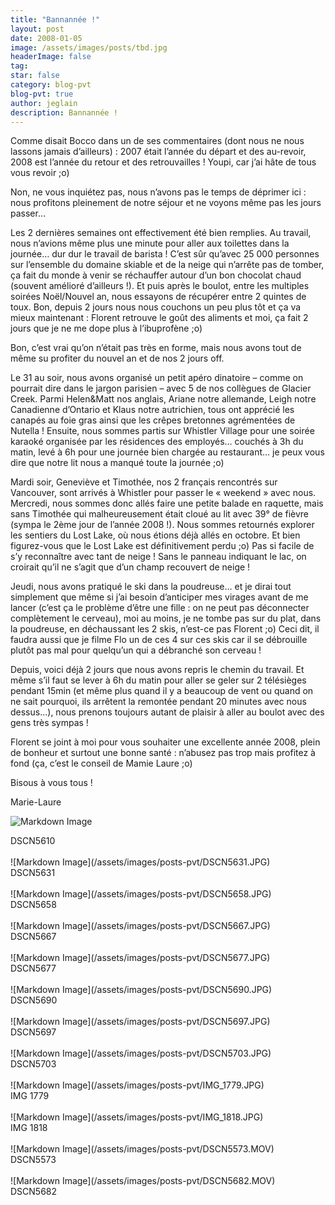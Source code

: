 ```yaml
---
title: "Bannannée !"
layout: post
date: 2008-01-05
image: /assets/images/posts/tbd.jpg
headerImage: false
tag:
star: false
category: blog-pvt
blog-pvt: true
author: jeglain
description: Bannannée !
---
```

Comme disait Bocco dans un de ses commentaires (dont nous ne nous
lassons jamais d’ailleurs) : 2007 était l’année du départ et des
au-revoir, 2008 est l’année du retour et des retrouvailles ! Youpi,
car j’ai hâte de tous vous revoir ;o)

Non, ne vous inquiétez pas, nous n’avons pas le temps de déprimer
ici : nous profitons pleinement de notre séjour et ne voyons même pas
les jours passer…

Les 2 dernières semaines ont effectivement été bien remplies. Au
travail, nous n’avions même plus une minute pour aller aux toilettes
dans la journée… dur dur le travail de barista ! C’est sûr
qu’avec 25 000 personnes sur l’ensemble du domaine skiable et de la
neige qui n’arrête pas de tomber, ça fait du monde à venir se
réchauffer autour d’un bon chocolat chaud (souvent amélioré
d’ailleurs !). Et puis après le boulot, entre les multiples soirées
Noël/Nouvel an, nous essayons de récupérer entre 2 quintes de toux.
Bon, depuis 2 jours nous nous couchons un peu plus tôt et ça va mieux
maintenant : Florent retrouve le goût des aliments et moi, ça fait 2
jours que je ne me dope plus à l’ibuprofène ;o)

Bon, c’est vrai qu’on n’était pas très en forme, mais nous avons
tout de même su profiter du nouvel an et de nos 2 jours off.

Le 31 au soir, nous avons organisé un petit apéro dinatoire – comme
on pourrait dire dans le jargon parisien – avec 5 de nos collègues de
Glacier Creek. Parmi Helen&Matt nos anglais, Ariane notre allemande,
Leigh notre Canadienne d’Ontario et Klaus notre autrichien, tous ont
apprécié les canapés au foie gras ainsi que les crêpes bretonnes
agrémentées de Nutella ! Ensuite, nous sommes partis sur Whistler
Village pour une soirée karaoké organisée par les résidences des
employés… couchés à 3h du matin, levé à 6h pour une journée bien
chargée au restaurant… je peux vous dire que notre lit nous a manqué
toute la journée ;o)

Mardi soir, Geneviève et Timothée, nos 2 français rencontrés sur
Vancouver, sont arrivés à Whistler pour passer le « weekend » avec
nous. Mercredi, nous sommes donc allés faire une petite balade en
raquette, mais sans Timothée qui malheureusement était cloué au lit
avec 39° de fièvre (sympa le 2ème jour de l’année 2008 !). Nous
sommes retournés explorer les sentiers du Lost Lake, où nous étions
déjà allés en octobre. Et bien figurez-vous que le Lost Lake est
définitivement perdu ;o) Pas si facile de s’y reconnaître avec tant
de neige ! Sans le panneau indiquant le lac, on croirait qu’il ne
s’agit que d’un champ recouvert de neige !

Jeudi, nous avons pratiqué le ski dans la poudreuse… et je dirai tout
simplement que même si j’ai besoin d’anticiper mes virages avant de
me lancer (c’est ça le problème d’être une fille : on ne peut
pas déconnecter complètement le cerveau), moi au moins, je ne tombe
pas sur du plat, dans la poudreuse, en déchaussant les 2 skis,
n’est-ce pas Florent ;o) Ceci dit, il faudra aussi que je filme Flo
un de ces 4 sur ces skis car il se débrouille plutôt pas mal pour
quelqu’un qui a débranché son cerveau !

Depuis, voici déjà 2 jours que nous avons repris le chemin du travail.
Et même s’il faut se lever à 6h du matin pour aller se geler sur 2
télésièges pendant 15min (et même plus quand il y a beaucoup de vent
ou quand on ne sait pourquoi, ils arrêtent la remontée pendant 20
minutes avec nous dessus…), nous prenons toujours autant de plaisir à
aller au boulot avec des gens très sympas !

Florent se joint à moi pour vous souhaiter une excellente année 2008,
plein de bonheur et surtout une bonne santé : n’abusez pas trop mais
profitez à fond (ça, c’est le conseil de Mamie Laure ;o)

Bisous à vous tous !

Marie-Laure

![Markdown Image](/assets/images/posts-pvt/DSCN5610.JPG)
<figcaption class="caption">DSCN5610</figcaption>
<br>
![Markdown Image](/assets/images/posts-pvt/DSCN5631.JPG)
<figcaption class="caption">DSCN5631</figcaption>
<br>
![Markdown Image](/assets/images/posts-pvt/DSCN5658.JPG)
<figcaption class="caption">DSCN5658</figcaption>
<br>
![Markdown Image](/assets/images/posts-pvt/DSCN5667.JPG)
<figcaption class="caption">DSCN5667</figcaption>
<br>
![Markdown Image](/assets/images/posts-pvt/DSCN5677.JPG)
<figcaption class="caption">DSCN5677</figcaption>
<br>
![Markdown Image](/assets/images/posts-pvt/DSCN5690.JPG)
<figcaption class="caption">DSCN5690</figcaption>
<br>
![Markdown Image](/assets/images/posts-pvt/DSCN5697.JPG)
<figcaption class="caption">DSCN5697</figcaption>
<br>
![Markdown Image](/assets/images/posts-pvt/DSCN5703.JPG)
<figcaption class="caption">DSCN5703</figcaption>
<br>
![Markdown Image](/assets/images/posts-pvt/IMG_1779.JPG)
<figcaption class="caption">IMG 1779</figcaption>
<br>
![Markdown Image](/assets/images/posts-pvt/IMG_1818.JPG)
<figcaption class="caption">IMG 1818</figcaption>
<br>
![Markdown Image](/assets/images/posts-pvt/DSCN5573.MOV)
<figcaption class="caption">DSCN5573</figcaption>
<br>
![Markdown Image](/assets/images/posts-pvt/DSCN5682.MOV)
<figcaption class="caption">DSCN5682</figcaption>
<br>
